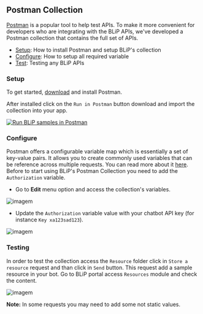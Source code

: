 ## Postman Collection

[Postman](https://www.getpostman.com/) is a popular tool to help test APIs. To make it more convenient for developers who are integrating with the BLiP APIs, we've developed a Postman collection that contains the full set of APIs.

* [Setup](): How to install Postman and setup BLiP's collection
* [Configure](): How to setup all required variable
* [Test](): Testing any BLiP APIs

### Setup

To get started, [download](https://www.getpostman.com/apps) and install Postman.

After installed click on the `Run in Postman` button download and import the collection into your app.

[![Run BLiP samples in Postman](https://run.pstmn.io/button.svg)](https://github.com/takenet/blip-docs/tree/master/source/includes/en/getting-started/BLiP.postman_collection.json)

<!--*Optionally you may download ([clicking here](https://github.com/takenet/blip-docs/tree/master/source/includes/en/getting-started/BLiP.postman_collection.json)) the Postman Collection and import in your app*-->

### Configure

Postman offers a configurable variable map which is essentially a set of key-value pairs. It allows you to create commonly used variables that can be reference across multiple requests. You can read more about it [here](https://www.getpostman.com/docs/v5/postman/environments_and_globals/variables). Before to start using BLiP's Postman Collection you need to add the `Authorization` variable.

* Go to **Edit** menu option and access the collection's variables.

![imagem](images/configure-postman1.png)  

* Update the `Authorization` variable value with your chatbot API key (for instance `Key xa123sad123`).

![imagem](images/configure-postman2.png)

### Testing

In order to test the collection access the `Resource` folder click in `Store a resource` request and than click in `Send` button. This request add a sample resource in your bot. Go to BLiP portal access `Resources` module and check the content.

![imagem](images/configure-postman3.png)

<aside class="notice">
<b>Note:</b> In some requests you may need to add some not static values.
</aside>

